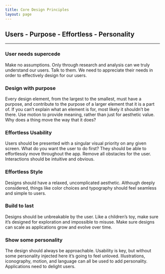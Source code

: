 ```yaml
---
title: Core Design Principles
layout: page
---
```


<h2><span class="t-red">Users</span> - <span class="t-red">Purpose</span> - <span class="t-red">Effortless</span> - <span class="t-red">Personality</span></h2>

<hr />

<h3>User needs supercede</h3>
<p class="m-bottom-7">Make no assumptions. Only through research and analysis can we truly understand our users. Talk to them. We need to appreciate their needs in order to effectively design for our users.</p>

<h3>Design with purpose</h3>
<p class="m-bottom-7">Every design element, from the largest to the smallest, must have a purpose, and contribute to the purpose of a larger element that it is a part of. If you can’t explain what an element is for, most likely it shouldn’t be there. Use motion to provide meaning, rather than just for aesthetic value. Why does a thing move the way that it does?</p>

<h3>Effortless Usability</h3>
<p class="m-bottom-7">Users should be presented with a singular visual priority on any given screen. What do you want the user to do first? They should be able to effortlessly move throughout the app. Remove all obstacles for the user. Interactions should be intuitive and obvious.</p>

<h3>Effortless Style</h3>
<p class="m-bottom-7">Designs should have a relaxed, uncomplicated aesthetic. Although deeply considered, things like color choices and typography should feel seamless and simple to users.</p>

<h3>Build to last</h3>
<p class="m-bottom-7">Designs should be unbreakable by the user. Like a children’s toy, make sure it’s designed for exploration and impossible to misuse. Make sure designs can scale as applications grow and evolve over time.</p>

<h3>Show some personality</h3>
<p class="m-bottom-7">The design should always be approachable. Usability is key, but without some personality injected here it’s going to feel unloved. Illustrations, iconography, motion, and language can all be used to add personality. Applications need to delight users.</p>
